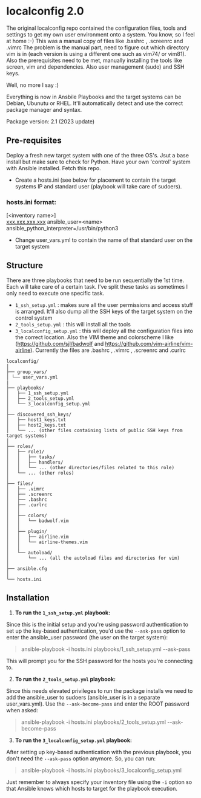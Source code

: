 # localconfig 2.0

The original localconfig repo contained the configuration files, tools and settings to get my own user environment onto a system. You know, so I feel at home :-)
This was a manual copy of files like .bashrc , .screenrc and .vimrc 
The problem is the manual part, need to figure out which directory vim is in (each version is using a different one such as vim74/ or vim81). Also the prerequisites need to be met, manually installing the tools like screen, vim and dependencies. Also user management (sudo) and SSH keys.

Well, no more I say :)

Everything is now in Ansbile Playbooks and the target systems can be Debian, Ubunutu or RHEL. It'll automatically detect and use the correct package manager and syntax.

Package version: 2.1 (2023 update)

## Pre-requisites
Deploy a fresh new target system with one of the three OS's. Jsut a base install but make sure to check for Python.
Have your own 'control' system with Ansible installed. Fetch this repo.

- Create a hosts.ini (see below for placement to contain the target systems IP and standard user (playbook will take care of sudoers).
### hosts.ini format:
<p class="has-line-data" data-line-start="0" data-line-end="2">[&lt;inventory name&gt;]<br>
<a href="http://xxx.xxx.xxx.xxx">xxx.xxx.xxx.xxx</a> ansible_user=&lt;name&gt; ansible_python_interpreter=/usr/bin/python3</p>

- Change user_vars.yml to contain the name of that standard user on the target system

## Structure

There are three playbooks that need to be run sequentially the 1st time. Each will take care of a certain task. I've split these tasks as sometimes I only need to execute one specific task.

- `1_ssh_setup.yml` : makes sure all the user permissions and access stuff is arranged. It'll also dump all the SSH keys of the target system on the control system
- `2_tools_setup.yml` : this will install all the tools
- `3_localconfig_setup.yml` : this will deploy all the configuration files into the correct location. Also the VIM theme and colorscheme I like (<https://github.com/sjl/badwolf> and <https://github.com/vim-airline/vim-airline>). Currently the files are .bashrc , .vimrc , .screenrc and .curlrc

```
localconfig/
│
├── group_vars/ 
│ └── user_vars.yml
|
├── playbooks/
│   ├── 1_ssh_setup.yml
│   ├── 2_tools_setup.yml
│   └── 3_localconfig_setup.yml
│
├── discovered_ssh_keys/
│   ├── host1_keys.txt
│   ├── host2_keys.txt
│   └── ... (other files containing lists of public SSH keys from target systems)
│
├── roles/
│   ├── role1/
│   │   ├── tasks/
│   │   ├── handlers/
│   │   └── ... (other directories/files related to this role)
│   └── ... (other roles)
│
├── files/
│   ├── .vimrc
│   ├── .screenrc
│   ├── .bashrc
│   ├── .curlrc
│   │
│   ├── colors/
│   │   └── badwolf.vim
│   │
│   ├── plugin/
│   │   ├── airline.vim
│   │   └── airline-themes.vim
│   │
│   └── autoload/
│       └── ... (all the autoload files and directories for vim)
│
├── ansible.cfg
│
└── hosts.ini
```



## Installation

1. **To run the `1_ssh_setup.yml` playbook:**

Since this is the initial setup and you're using password authentication to set up the key-based authentication, you'd use the `--ask-pass` option to enter the ansible_user password (the user on the target system):


> ansible-playbook -i hosts.ini playbooks/1_ssh_setup.yml --ask-pass


This will prompt you for the SSH password for the hosts you're connecting to.

2. **To run the `2_tools_setup.yml` playbook:**

Since this needs elevated privileges to run the package installs we need to add the ansible_user to sudoers (ansible_user is in a separate user_vars.yml). Use the `--ask-become-pass` and enter the ROOT password when asked:


> ansible-playbook -i hosts.ini playbooks/2_tools_setup.yml --ask-become-pass


3. **To run the `3_localconfig_setup.yml` playbook:**

After setting up key-based authentication with the previous playbook, you don't need the `--ask-pass` option anymore. So, you can run:


> ansible-playbook -i hosts.ini playbooks/3_localconfig_setup.yml


Just remember to always specify your inventory file using the `-i` option so that Ansible knows which hosts to target for the playbook execution.
